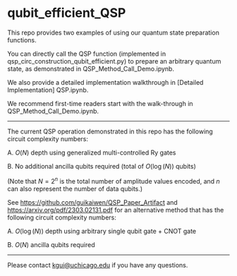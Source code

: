 # qubit_efficient_QSP

This repo provides two examples of using our quantum state preparation functions.

You can directly call the QSP function (implemented in qsp_circ_construction_qubit_efficient.py) to prepare an arbitrary quantum state, as demonstrated in QSP_Method_Call_Demo.ipynb.

We also provide a detailed implementation walkthrough in [Detailed Implementation] QSP.ipynb.

We recommend first-time readers start with the walk-through in QSP_Method_Call_Demo.ipynb.

-------------------------------
The current QSP operation demonstrated in this repo has the following circuit complexity numbers:

A. $O(N)$ depth using generalized multi-controlled Ry gates

B. No additional ancilla qubits required (total of $O(\log(N))$ qubits)

(Note that $N = 2^n$ is the total number of amplitude values encoded, and $n$ can also represent the number of data qubits.)

See https://github.com/guikaiwen/QSP_Paper_Artifact and https://arxiv.org/pdf/2303.02131.pdf for an alternative method that has the following circuit complexity numbers:

A. $O(\log(N))$ depth using arbitrary single qubit gate + CNOT gate

B. $O(N)$ ancilla qubits required

-------------------------------
Please contact kgui@uchicago.edu if you have any questions.
